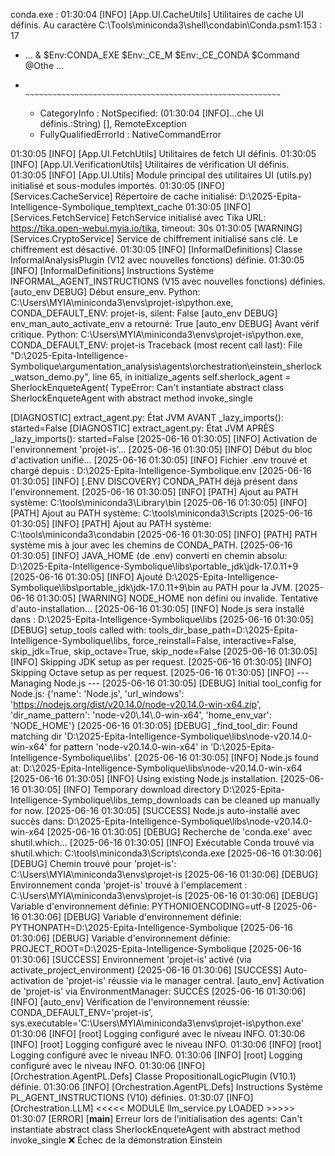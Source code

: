 ﻿conda.exe : 01:30:04 [INFO] [App.UI.CacheUtils] Utilitaires de cache UI définis.
Au caractère C:\Tools\miniconda3\shell\condabin\Conda.psm1:153 : 17
+ ...             & $Env:CONDA_EXE $Env:_CE_M $Env:_CE_CONDA $Command @Othe ...
+                 ~~~~~~~~~~~~~~~~~~~~~~~~~~~~~~~~~~~~~~~~~~~~~~~~~~~~~~~~~
    + CategoryInfo          : NotSpecified: (01:30:04 [INFO]...che UI définis.:String) [], RemoteException
    + FullyQualifiedErrorId : NativeCommandError
 
01:30:05 [INFO] [App.UI.FetchUtils] Utilitaires de fetch UI définis.
01:30:05 [INFO] [App.UI.VerificationUtils] Utilitaires de vérification UI définis.
01:30:05 [INFO] [App.UI.Utils] Module principal des utilitaires UI (utils.py) initialisé et sous-modules importés.
01:30:05 [INFO] [Services.CacheService] Répertoire de cache initialisé: 
D:\2025-Epita-Intelligence-Symbolique\_temp\text_cache
01:30:05 [INFO] [Services.FetchService] FetchService initialisé avec Tika URL: https://tika.open-webui.myia.io/tika, 
timeout: 30s
01:30:05 [WARNING] [Services.CryptoService] Service de chiffrement initialisé sans clé. Le chiffrement est désactivé.
01:30:05 [INFO] [InformalDefinitions] Classe InformalAnalysisPlugin (V12 avec nouvelles fonctions) définie.
01:30:05 [INFO] [InformalDefinitions] Instructions Système INFORMAL_AGENT_INSTRUCTIONS (V15 avec nouvelles fonctions) 
définies.
[auto_env DEBUG] Début ensure_env. Python: C:\Users\MYIA\miniconda3\envs\projet-is\python.exe, CONDA_DEFAULT_ENV: 
projet-is, silent: False
[auto_env DEBUG] env_man_auto_activate_env a retourné: True
[auto_env DEBUG] Avant vérif critique. Python: C:\Users\MYIA\miniconda3\envs\projet-is\python.exe, CONDA_DEFAULT_ENV: 
projet-is
Traceback (most recent call last):
  File 
"D:\2025-Epita-Intelligence-Symbolique\argumentation_analysis\agents\orchestration\einstein_sherlock_watson_demo.py", 
line 65, in initialize_agents
    self.sherlock_agent = SherlockEnqueteAgent(
TypeError: Can't instantiate abstract class SherlockEnqueteAgent with abstract method invoke_single

[DIAGNOSTIC] extract_agent.py: État JVM AVANT _lazy_imports(): started=False
[DIAGNOSTIC] extract_agent.py: État JVM APRÈS _lazy_imports(): started=False
[2025-06-16 01:30:05] [INFO] Activation de l'environnement 'projet-is'...
[2025-06-16 01:30:05] [INFO] Début du bloc d'activation unifié...
[2025-06-16 01:30:05] [INFO] Fichier .env trouvé et chargé depuis : D:\2025-Epita-Intelligence-Symbolique\.env
[2025-06-16 01:30:05] [INFO] [.ENV DISCOVERY] CONDA_PATH déjà présent dans l'environnement.
[2025-06-16 01:30:05] [INFO] [PATH] Ajout au PATH système: C:\tools\miniconda3\Library\bin
[2025-06-16 01:30:05] [INFO] [PATH] Ajout au PATH système: C:\tools\miniconda3\Scripts
[2025-06-16 01:30:05] [INFO] [PATH] Ajout au PATH système: C:\tools\miniconda3\condabin
[2025-06-16 01:30:05] [INFO] [PATH] PATH système mis à jour avec les chemins de CONDA_PATH.
[2025-06-16 01:30:05] [INFO] JAVA_HOME (de .env) converti en chemin absolu: D:\2025-Epita-Intelligence-Symbolique\libs\portable_jdk\jdk-17.0.11+9
[2025-06-16 01:30:05] [INFO] Ajouté D:\2025-Epita-Intelligence-Symbolique\libs\portable_jdk\jdk-17.0.11+9\bin au PATH pour la JVM.
[2025-06-16 01:30:05] [WARNING] NODE_HOME non défini ou invalide. Tentative d'auto-installation...
[2025-06-16 01:30:05] [INFO] Node.js sera installé dans : D:\2025-Epita-Intelligence-Symbolique\libs
[2025-06-16 01:30:05] [DEBUG] setup_tools called with: tools_dir_base_path=D:\2025-Epita-Intelligence-Symbolique\libs, force_reinstall=False, interactive=False, skip_jdk=True, skip_octave=True, skip_node=False
[2025-06-16 01:30:05] [INFO] Skipping JDK setup as per request.
[2025-06-16 01:30:05] [INFO] Skipping Octave setup as per request.
[2025-06-16 01:30:05] [INFO] --- Managing Node.js ---
[2025-06-16 01:30:05] [DEBUG] Initial tool_config for Node.js: {'name': 'Node.js', 'url_windows': 'https://nodejs.org/dist/v20.14.0/node-v20.14.0-win-x64.zip', 'dir_name_pattern': 'node-v20\\.14\\.0-win-x64', 'home_env_var': 'NODE_HOME'}
[2025-06-16 01:30:05] [DEBUG] _find_tool_dir: Found matching dir 'D:\2025-Epita-Intelligence-Symbolique\libs\node-v20.14.0-win-x64' for pattern 'node-v20\.14\.0-win-x64' in 'D:\2025-Epita-Intelligence-Symbolique\libs'.
[2025-06-16 01:30:05] [INFO] Node.js found at: D:\2025-Epita-Intelligence-Symbolique\libs\node-v20.14.0-win-x64
[2025-06-16 01:30:05] [INFO] Using existing Node.js installation.
[2025-06-16 01:30:05] [INFO] Temporary download directory D:\2025-Epita-Intelligence-Symbolique\libs\_temp_downloads can be cleaned up manually for now.
[2025-06-16 01:30:05] [SUCCESS] Node.js auto-installé avec succès dans: D:\2025-Epita-Intelligence-Symbolique\libs\node-v20.14.0-win-x64
[2025-06-16 01:30:05] [DEBUG] Recherche de 'conda.exe' avec shutil.which...
[2025-06-16 01:30:05] [INFO] Exécutable Conda trouvé via shutil.which: C:\tools\miniconda3\Scripts\conda.exe
[2025-06-16 01:30:06] [DEBUG] Chemin trouvé pour 'projet-is': C:\Users\MYIA\miniconda3\envs\projet-is
[2025-06-16 01:30:06] [DEBUG] Environnement conda 'projet-is' trouvé à l'emplacement : C:\Users\MYIA\miniconda3\envs\projet-is
[2025-06-16 01:30:06] [DEBUG] Variable d'environnement définie: PYTHONIOENCODING=utf-8
[2025-06-16 01:30:06] [DEBUG] Variable d'environnement définie: PYTHONPATH=D:\2025-Epita-Intelligence-Symbolique
[2025-06-16 01:30:06] [DEBUG] Variable d'environnement définie: PROJECT_ROOT=D:\2025-Epita-Intelligence-Symbolique
[2025-06-16 01:30:06] [SUCCESS] Environnement 'projet-is' activé (via activate_project_environment)
[2025-06-16 01:30:06] [SUCCESS] Auto-activation de 'projet-is' réussie via le manager central.
[auto_env] Activation de 'projet-is' via EnvironmentManager: SUCCÈS
[2025-06-16 01:30:06] [INFO] [auto_env] Vérification de l'environnement réussie: CONDA_DEFAULT_ENV='projet-is', sys.executable='C:\Users\MYIA\miniconda3\envs\projet-is\python.exe'
01:30:06 [INFO] [root] Logging configuré avec le niveau INFO.
01:30:06 [INFO] [root] Logging configuré avec le niveau INFO.
01:30:06 [INFO] [root] Logging configuré avec le niveau INFO.
01:30:06 [INFO] [root] Logging configuré avec le niveau INFO.
01:30:06 [INFO] [Orchestration.AgentPL.Defs] Classe PropositionalLogicPlugin (V10.1) définie.
01:30:06 [INFO] [Orchestration.AgentPL.Defs] Instructions Système PL_AGENT_INSTRUCTIONS (V10) définies.
01:30:07 [INFO] [Orchestration.LLM] <<<<< MODULE llm_service.py LOADED >>>>>
01:30:07 [ERROR] [__main__] Erreur lors de l'initialisation des agents: Can't instantiate abstract class SherlockEnqueteAgent with abstract method invoke_single
❌ Échec de la démonstration Einstein

